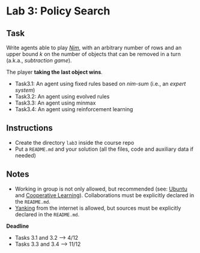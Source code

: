 # Lab 3: Policy Search

## Task

Write agents able to play [*Nim*](https://en.wikipedia.org/wiki/Nim), with an arbitrary number of rows and an upper bound $k$ on the number of objects that can be removed in a turn (a.k.a., *subtraction game*).

The player **taking the last object wins**.

* Task3.1: An agent using fixed rules based on *nim-sum* (i.e., an *expert system*)
* Task3.2: An agent using evolved rules
* Task3.3: An agent using minmax
* Task3.4: An agent using reinforcement learning

## Instructions

* Create the directory `lab3` inside the course repo 
* Put a `README.md` and your solution (all the files, code and auxiliary data if needed)

## Notes

* Working in group is not only allowed, but recommended (see: [Ubuntu](https://en.wikipedia.org/wiki/Ubuntu_philosophy) and [Cooperative Learning](https://files.eric.ed.gov/fulltext/EJ1096789.pdf)). Collaborations must be explicitly declared in the `README.md`.
* [Yanking](https://www.emacswiki.org/emacs/KillingAndYanking) from the internet is allowed, but sources must be explicitly declared in the `README.md`.

**Deadline**

* Tasks 3.1 and 3.2 -->  4/12  
* Tasks 3.3 and 3.4 --> 11/12  
